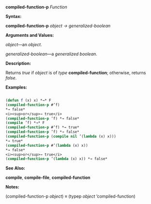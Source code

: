 **compiled-function-p** *Function* 



**Syntax:** 



**compiled-function-p** *object → generalized-boolean* 



**Arguments and Values:** 



*object*—an *object*. 



*generalized-boolean*—a *generalized boolean*. 



**Description:** 



Returns *true* if *object* is of *type* **compiled-function**; otherwise, returns *false*. 















**Examples:**
```lisp

(defun f (x) x) *→* F 
(compiled-function-p #’f) 
*→ false* 
<i><sup>or</sup>→ true</i> 
(compiled-function-p ’f) *→ false* 
(compile ’f) *→* F 
(compiled-function-p #’f) *→ true* 
(compiled-function-p ’f) *→ false* 
(compiled-function-p (compile nil ’(lambda (x) x))) 
*→ true* 
(compiled-function-p #’(lambda (x) x)) 
*→ false* 
<i><sup>or</sup>→ true</i> 
(compiled-function-p ’(lambda (x) x)) *→ false* 

```
**See Also:** 



**compile**, **compile-file**, **compiled-function** 



**Notes:** 



(compiled-function-p *object*) *≡* (typep *object* ’compiled-function) 



